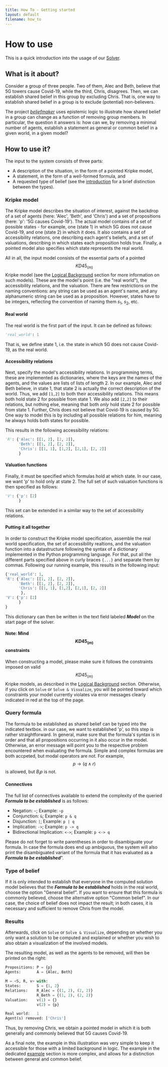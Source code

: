 ```yaml
---
title: How To - Getting started
layout: default
filename: how_to
--- 
```

# How to use

This is a quick introduction into the usage of our [Solver](https://bick95.pythonanywhere.com/). 

## What is it about? 

Consider a group of three people.
Two of them, Alec and Beth, believe that 5G towers cause Covid-19, while the third, Chris, disagrees.
Then, we can establish shared belief in this group by excluding Chris.
That is, one way to establish shared belief in a group is to exclude (potential) non-believers.
 
The project [_beliefmaker_](https://bick95.pythonanywhere.com/) uses epistemic logic to illustrate how shared belief in a group can change as a function of removing group members.
In particular, the question it answers is: how can we, by removing a minimal number of agents, establish a statement as general or common belief in a given world, in a given model?

## How to use it?

The input to the system consists of three parts:
* A description of the situation, in the form of a pointed Kripke model,
* A statement, in the form of a well-formed formula, and
* A requested type of belief (see the [introduction](https://bick95.github.io/beliefmaker/index) for a brief distinction between the types).

### Kripke model

The Kripke model describes the situation of interest, against the backdrop of a set of agents (here: 'Alec', 'Beth', and 'Chris') and a set of propositions (here: 'p': '5G causes Covid-19').
The actual model contains of a set of possible states - for example, one (state 1) in which 5G does not cause Covid-19, and one (state 2) in which it does.
It also contains a set of accessibility relations, one describing each agent's beliefs, and a set of valuations, describing in which states each proposition holds true.
Finally, a pointed model also specifies which state represents the real world.

All in all, the input model consists of the essential parts of a pointed $$KD45_{(m)}$$ Kripke model (see the [Logical Background](https://bick95.github.io/beliefmaker/logical_background) section for more information on such models).
These are the model's point (i.e. the "real world"), the accessibility relations, and the valuation.
There are few restrictions on the naming conventions: any string can be used as an agent's name, and any alphanumeric string can be used as a proposition.
However, states have to be integers, reflecting the convention of naming them $s_1$, $s_2$, etc.

#### Real world

The real world is the first part of the input. It can be defined as follows:

```python
'real_world': 1
```

That is, we define state 1, i.e. the state in which 5G does not cause Covid-19, as the real world.


#### Accessibility relations

Next, specify the model's accessibility relations.
In programming terms, these are implemented as dictionaries, where the keys are the names of the agents, and the values are lists of lists of length 2.
In our example, Alec and Beth believe, in state 1, that state 2 is actually the correct description of the world.
Thus, we add `[1,2]` to both their accessibility relations. This means both hold state 2 for possible from state 1.
We also add `[2,2]` to their relations, but nothing else, meaning that both _only_ hold state 2 for possible from state 1.
Further, Chris does not believe that Covid-19 is caused by 5G. One way to model this is by including all possible relations for him, meaning he always holds both states for possible.

This results in the following accessibility relations:

```python
'R': {'Alec': [[1, 2], [2, 2]], 
      'Beth': [[1, 2], [2, 2]], 
      'Chris': [[1, 1], [1,2], [2,1], [2, 2]]
      }
```

#### Valuation functions

Finally, it must be specified which formulas hold at which state. In our case, we want 'p' to hold only at state 2.
The full set of such valuation functions is then specified as follows:

```python
'V': {'p': [2]
      }
```

This set can be extended in a similar way to the set of accessibility relations.

#### Putting it all together

In order to construct the Kripke model specification, assemble the real world specification, the set of accessibility realtions, and the valuation function into a datastructure following the syntax of a dictionary implemented in the Python programming language. For that, put all the different parts specified above in curly braces `{...}` and separate them by commas. Following our running example, this results in the following input:

```python
{'real_world': 1, 
'R': {'Alec': [[1, 2], [2, 2]], 
      'Beth': [[1, 2], [2, 2]], 
      'Chris': [[1, 1], [1,2], [2,1], [2, 2]]
       }, 
'V': {'p': [2]
      }
}
```

This dictionary can then be written in the text field labeled **_Model_** on the start page of the solver.

#### Note: Mind $$KD45_{(m)}$$ constraints

When constructing a model, please make sure it follows the constraints imposed on valid $$KD45_{(m)}$$ Kripke models, as described in the [Logical Background](https://bick95.github.io/beliefmaker/logical_background) section. Otherwise, if you click on `Solve` or `Solve & Visualize`, you will be pointed toward which constraints your model currently violates via error messages clearly indicated in red at the top of the page. 

### Query formula

The formula to be established as shared belief can be typed into the indicated textbox.
in our case, we want to established 'p', so this step is rather straightforward.
In general, make sure that the formula's syntax is in order and that all propositions occurring in it also occur in the model.
Otherwise, an error message will point you to the respective problem encountered when evaluating the formula.
Simple and complex formulas are both accpeted, but modal operators are not. For example, $$p \rightarrow (q \wedge r)$$ is allowed, but $B_i p$ is not.

#### Connectives

The full list of connectives available to extend the complexity of the queried **_Formula to be established_** is as follows: 

* Negation: `~`; Example: `~p`
* Conjunction: `&`; Example: `p & q`
* Disjunction:  `|`; Example: `p | q` 
* Implication: `->`; Example: `p -> q`
* Bidirectional Implication: `<->`; Example: `p <-> q`

Please do not forget to write parentheses in order to disambiguate your formula.
In case the formula does end up ambiguous, the system will also print the disambiguated variant of the formula that it has evaluated as a **_Formula to be established_**". 

### Type of belief

If it is only intended to establish that everyone in the computed solution model believes that the **_Formula to be established_** holds in the real world, choose the option "General belief".
If you want to ensure that this formula is commonly believed, choose the alternative option "Common belief".
In our case, the choice of belief does not impact the result; in both cases, it is necessary and sufficient to remove Chris from the model. 


### Results

Afterwards, click on `Solve` or `Solve & Visualize`, depending on whether you only want a solution to be computed and explained or whether you wish to also obtain a visualization of the involved models.

The resulting model, as well as the agents to be removed, will then be printed on the right:

```python
Propositions: P = {p}
Agents:       A = {Alec, Beth}

M = <S, R, v> with:
States:       S = {1, 2}
Relations:    R_Alec = {(1, 2), (2, 2)}
              R_Beth = {(1, 2), (2, 2)}
Valuation:    v(1) = {}
              v(2) = {p}

Real world:   1
Agent(s) removed: ['Chris']
```

Thus, by removing Chris, we obtain a pointed model in which it is both generally and commonly believed that 5G causes Covid-19.

As a final note, the example in this illustration was very simple to keep it accessible for those with a limited background in logic.
The example in the dedicated [example](https://bick95.github.io/beliefmaker/example) section is more complex, and allows for a distinction between general and common belief.